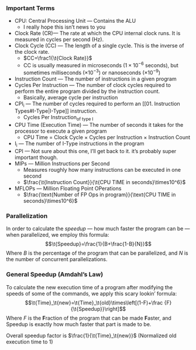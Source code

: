 $$\newcommand{\t}[1]{\text{#1}}$$
### Important Terms
- CPU: Central Processing Unit — Contains the ALU
	- I really hope this isn’t news to you
- Clock Rate (CR)— The rate at which the CPU internal clock runs. It is measured in cycles per second (Hz).
- Clock Cycle (CC) — The length of a single cycle. This is the inverse of the clock rate.
	- $CC=\frac1{\t{Clock Rate}}$
	- CC is usually measured in microseconds ($1\times10^{-6}$ seconds), but sometimes milliseconds ($\times10^{-3}$) or nanoseconds ($\times10^{-9}$)
- Instruction Count — The number of instructions in a given program
- Cycles Per Instruction — The number of clock cycles required to perform the entire program divided by the instruction count.
	- Basically, average cycle per instruction
- CPI<sub>i</sub> — The number of cycles required to perform an [[01. Instruction Types#I-Type|I-Type]] instruction.
	- Cycles Per Instruction<sub>of type I</sub>
- CPU Time (Execution Time) — The number of seconds it takes for the processor to execute a given program
	- CPU Time = Clock Cycle $\times$ Cycles per Instruction $\times$ Instruction Count
- I<sub>i</sub> — The number of I-Type instructions in the program
- CPI — Not sure about this one, I’ll get back to it. it’s probably super important though.
- MIPs — Million Instructions per Second
	- Measures roughly how many instructions can be executed in one second
	- $\frac{\t{Instruction Count}}{\t{CPU TIME in seconds}\times10^6}$
- MFLOPs — Million Floating Point OPerations
	- $\frac{\text{Number of FP Ops in program}}{\text{CPU TIME in seconds}\times10^6}$

### Parallelization
In order to calculate the *speedup* — how much faster the program can be — when parallelized, we employ this formula:
$$\t{Speedup}=\frac{1}{B+\frac{1-B}{N}}$$
Where $B$ is the percentage of the program that can be parallelized, and $N$ is the number of concurrent parallelizations.

### General Speedup (Amdahl’s Law)
To calculate the new execution time of a program after modifying the speeds of some of the commands, we apply this scary lookin’ formula:
$$\t{Time}_\t{new}=\t{Time}_\t{old}\times\left[(1-F)+\frac {F}{\t{Speedup}}\right]$$
Where $F$ is the **F**raction of the program that can be made **F**aster, and Speedup is exactly how much faster that part is made to be.

Overall speedup factor is $\frac{1}{\t{Time}_\t{new}}$ (Normalized old execution time to 1)